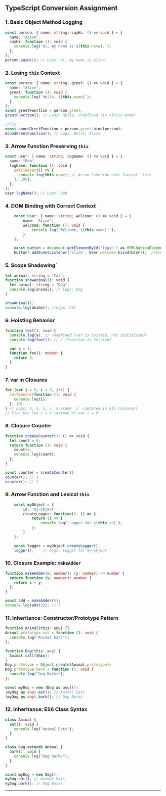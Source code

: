 ## TypeScript Conversion Assignment

### 1. Basic Object Method Logging

```ts
const person: { name: string; sayHi: () => void } = {
  name: "Alice",
  sayHi: function (): void {
    console.log(`Hi, my name is ${this.name}.`);
  },
};
person.sayHi(); // Logs: Hi, my name is Alice.
```

### 2. Losing `this` Context

```ts
const person: { name: string; greet: () => void } = {
  name: "Alice",
  greet: function (): void {
    console.log(`Hello, ${this.name}`);
  },
};
const greetFunction = person.greet;
greetFunction(); // Logs: Hello, undefined (in strict mode)

//Fix
const boundGreetFunction = person.greet.bind(person);
boundGreetFunction(); // Logs: Hello, Alice
```

### 3. Arrow Function Preserving `this`

```ts
const user: { name: string; logname: () => void } = {
  name: "Bob",
  logName: function (): void {
    setTimeout(() => {
      console.log(this.name); // Arrow function uses lexical `this`
    }, 100);
  },
};
user.logName(); // Logs: Bob
```

### 4. DOM Binding with Correct Context

```ts
    const User: { name: string; welcome: () => void } = {
        name: 'Alice';
        welcome: function (): void {
            console.log(`Welcome, ${this.name}!`);
        }
    };

    const button = document.getElementById('login') as HTMLButtonElement;
    button?.addEventListener('click', User.welcome.biind(User));  //bind(User) ensures this points to the User object when called.
```

### 5. Scope Shadowing`

```ts
let animal: string = "Cat";
function showAnimal(): void {
  let animal: string = "Dog";
  console.log(animal); // Logs: Dog
}

showAnimal();
console.log(animal); //Logs: Cat
```

### 6. Hoisting Behavior

```ts
function test(): void {
  console.log(a); // undefined (var is hoisted, not initialized)
  console.log(foo()); // 2 (function is hoisted)

  var a = 1;
  function foo(): number {
    return 2;
  }
}
```

### 7. var in Closures

```ts
for (var i = 0; i < 5; i++) {
  setTimeout(function (): void {
    console.log(i);
  }, 10);
} // Logs: 5, 5, 5, 5, 5 (same `i` captured in all closures)
// Fix: Use let i = 0 instead of var i = 0.
```

### 8. Closure Counter

```ts
function createCounter(): () => void {
  let count = 0;
  return function (): void {
    count++;
    console.log(count);
  };
}

const counter = createCounter();
counter(); // 1
counter(); // 2
```

### 9. Arrow Function and Lexical `this`

```ts
    const myObject = {
        id: 'my-object',
        createLogger: function(): () => {
            return () => {
                console.log(`Logger for ${this.id}`);
            };
        }
    };

    const logger = myObject.createLogger();
    logger();    // Logs: Logger for my-object
```

### 10. Closure Example: `makeAdder`

```ts
function makeAdder(x: number): (y: number) => number {
  return function (y: number): number {
    return x + y;
  };
}

const add = makeAdder(5);
console.log(add(2)); // 7
```

### 11. Inheritance: Constructor/Prototype Pattern

```ts
function Animal(this: any) {}
Animal.prototype.eat = function (): void {
  console.log("Animal Eats");
};

function Dog(this: any) {
  Animal.call(this);
}
Dog.prototype = Object.create(Animal.prototype);
Dog.prototype.bark = function (): void {
  console.log("Dog Barks");
};

const myDog = new (Dog as any)();
(myDog as any).eat(); // Animal Eats
(myDog as any).bark(); // Dog Barks
```

### 12. Inheritance: ES6 Class Syntax

```ts
class Animal {
  eat(): void {
    console.log("Animal Eats");
  }
}

class Dog extends Animal {
  bark(): void {
    console.log("Dog Barks");
  }
}

const myDog = new Dog();
myDog.eat(); // Animal Eats
myDog.bark(); // Dog Barks
```

---
